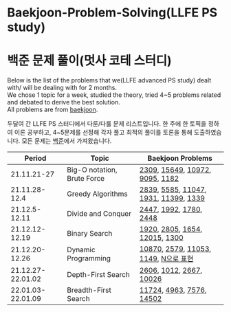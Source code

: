 # Baekjoon-Problem-Solving(LLFE PS study)
# 백준 문제 풀이(멋사 코테 스터디)

Below is the list of the problems that we(LLFE advanced PS study) dealt with/ will be dealing with for 2 months.  
We chose 1 topic for a week, studied the theory, tried 4~5 problems related and debated to derive the best solution.  
All problems are from [baekjoon](https://www.acmicpc.net/).  

두달여 간 LLFE PS 스터디에서 다룬/다룰 문제 리스트입니다. 한 주에 한 토픽을 정하여 이론 공부하고, 4~5문제를 선정해 각자 풀고 최적의 풀이를 토론을 통해 도출하였습니다. 모든 문제는 [백준](https://www.acmicpc.net/)에서 가져왔습니다.  

|Period|Topic|Baekjoon Problems|
|------|-----|-----------------|
|21.11.21-27|Big-O notation, Brute Force|[2309](https://github.com/beomjookim/Problem-Solving-Baekjoon/blob/main/Brute%20Force/2309.md), [15649](https://github.com/beomjookim/Problem-Solving-Baekjoon/blob/main/Brute%20Force/15649.md), [10972](https://github.com/beomjookim/Problem-Solving-Baekjoon/blob/main/Brute%20Force/10972.md), [9095](https://github.com/beomjookim/Problem-Solving-Baekjoon/blob/main/Brute%20Force/9095.md), [1182](https://github.com/beomjookim/Problem-Solving-Baekjoon/blob/main/Brute%20Force/1182.md)|
|21.11.28-12.4|Greedy Algorithms|[2839](https://github.com/beomjookim/Problem-Solving-Baekjoon/blob/main/Greedy/2839.md), [5585](https://github.com/beomjookim/Problem-Solving-Baekjoon/blob/main/Greedy/5585.md), [11047](https://github.com/beomjookim/Problem-Solving-Baekjoon/blob/main/Greedy/11047.md), [1931](https://github.com/beomjookim/Problem-Solving-Baekjoon/blob/main/Greedy/1931.md), [11399](https://github.com/beomjookim/Problem-Solving-Baekjoon/blob/main/Greedy/11399.md), [1339](https://github.com/beomjookim/Problem-Solving-Baekjoon/blob/main/Greedy/1339.md)|
|21.12.5-12.11|Divide and Conquer|[2447](https://github.com/beomjookim/Problem-Solving-Baekjoon/blob/main/Divide%20and%20Conquer/2447.md), [1992](https://github.com/beomjookim/Problem-Solving-Baekjoon/blob/main/Divide%20and%20Conquer/1992.md), [1780](https://github.com/beomjookim/Problem-Solving-Baekjoon/blob/main/Divide%20and%20Conquer/1780.md), [2448](https://github.com/beomjookim/Problem-Solving-Baekjoon/blob/main/Divide%20and%20Conquer/2448.md)|
|21.12.12-12.19|Binary Search|[1920](https://github.com/beomjookim/Problem-Solving-Baekjoon/blob/main/Binary%20Search/1920.md), [2805](https://github.com/beomjookim/Problem-Solving-Baekjoon/blob/main/Binary%20Search/2805.md), [1654](https://github.com/beomjookim/Problem-Solving-Baekjoon/blob/main/Binary%20Search/1654.md), [12015](https://github.com/beomjookim/Problem-Solving-Baekjoon/blob/main/Binary%20Search/12015.md), [1300](https://github.com/beomjookim/Problem-Solving-Baekjoon/blob/main/Binary%20Search/1300.md)|
|21.12.20-12.26|Dynamic Programming|[10870](https://github.com/beomjookim/Problem-Solving-Baekjoon/blob/main/Dynamic%20Programming/10870.md), [2579](https://github.com/beomjookim/Problem-Solving-Baekjoon/blob/main/Dynamic%20Programming/2579.md), [11053](https://github.com/beomjookim/Problem-Solving-Baekjoon/blob/main/Dynamic%20Programming/11053.md), [1149](https://github.com/beomjookim/Problem-Solving-Baekjoon/blob/main/Dynamic%20Programming/1149.md), [N으로 표현](https://github.com/beomjookim/Problem-Solving-Baekjoon/blob/main/Dynamic%20Programming/N%EC%9C%BC%EB%A1%9C%20%ED%91%9C%ED%98%84.md)|
|21.12.27-22.01.02|Depth-First Search|[2606](https://github.com/beomjookim/Problem-Solving-Baekjoon/blob/main/DFS%20and%20BFS/2606.md), [1012](https://github.com/beomjookim/Problem-Solving-Baekjoon/blob/main/DFS%20and%20BFS/1012.md), [2667](https://github.com/beomjookim/Problem-Solving-Baekjoon/blob/main/DFS%20and%20BFS/2667.md), [10026](https://github.com/beomjookim/Problem-Solving-Baekjoon/blob/main/DFS%20and%20BFS/10026.md)|
|22.01.03-22.01.09|Breadth-First Search|[11724](), [4963](), [7576](https://github.com/beomjookim/Problem-Solving-Baekjoon/blob/main/DFS%20and%20BFS/7576.md), [14502]()|
